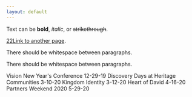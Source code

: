 ```yaml
---
layout: default
---
```


Text can be **bold**, _italic_, or ~~strikethrough~~.

[22Link to another page](./another-page.html).

There should be whitespace between paragraphs.

There should be whitespace between paragraphs.

Vision New Year's Conference 12-29-19
Discovery Days at Heritage Communities 3-10-20
Kingdom Identity 3-12-20
Heart of David 4-16-20
Partners Weekend 2020 5-29-20
